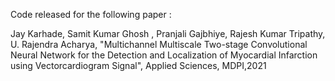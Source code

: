 Code released for the following paper :

Jay Karhade, Samit Kumar Ghosh , Pranjali Gajbhiye, Rajesh Kumar Tripathy, U. Rajendra Acharya, "Multichannel Multiscale Two-stage Convolutional
Neural Network for the Detection and Localization of Myocardial Infarction using Vectorcardiogram Signal", Applied Sciences, MDPI,2021

